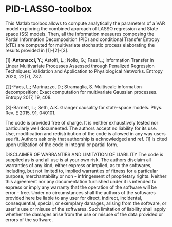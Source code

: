 # PID-LASSO-toolbox

This Matlab toolbox allows to compute analytically the parameters of a VAR model exploring the combined approach of LASSO regression and State space (SS) models. Then, all the information measures composing the Partial Information Decomposition (PID) and conditional Transfer Entropy (cTE) are computed for multivariate stochastic process elaborating the results provided in [1]-[2]-[3].


[1]-**Antonacci, Y.**; Astolfi, L.; Nollo, G.; Faes L.; Information Transfer in Linear Multivariate Processes Assessed through Penalized Regression Techniques: Validation and Application to Physiological Networks. Entropy 2020, 22(7), 732.

[2]-Faes, L.; Marinazzo, D.; Stramaglia, S. Multiscale information decomposition: Exact computation for multivariate Gaussian processes. Entropy 2017, 19, 408.

[3]-Barnett, L.; Seth, A.K. Granger causality for state-space models. Phys. Rev. E 2015, 91, 040101.

The code is provided free of charge. It is neither exhaustively tested nor particularly well documented. The authors accept no liability for its use. Use, modification and redistribution of the code is allowed in any way users see fit. Authors ask only that authorship is acknowledged and ref. [1] is cited upon utilization of the code in integral or partial form.

DISCLAIMER OF WARRANTIES AND LIMITATION OF LIABILITY The code is supplied as is and all use is at your own risk. The authors disclaim all warranties of any kind, either express or implied, as to the softwares, including, but not limited to, implied warranties of fitness for a particular purpose, merchantability or non - infringement of proprietary rights. Neither this agreement nor any documentation furnished under it is intended to express or imply any warranty that the operation of the software will be error - free. Under no circumstances shall the authors of the softwares provided here be liable to any user for direct, indirect, incidental, consequential, special, or exemplary damages, arising from the software, or user' s use or misuse of the softwares. Such limitation of liability shall apply whether the damages arise from the use or misuse of the data provided or errors of the software.
